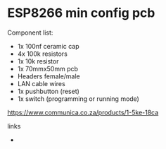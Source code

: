 # ESP8266 min config pcb

Component list:
- 1x 100nf ceramic cap
- 4x 100k resistors
- 1x 10k resistor
- 1x 70mmx50mm pcb
- Headers female/male
- LAN cable wires
- 1x pushbutton (reset)
- 1x switch (programming or running mode)

https://www.communica.co.za/products/1-5ke-18ca

links
- []()
